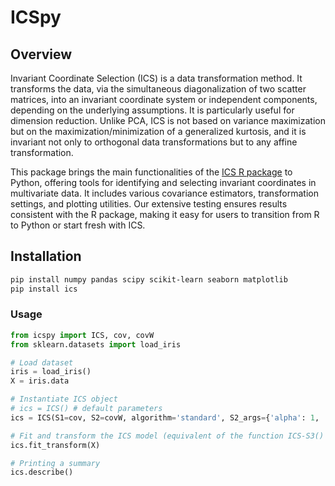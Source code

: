 # ICSpy

## Overview

Invariant Coordinate Selection (ICS) is a data transformation method. It transforms the data, via the simultaneous
diagonalization of two scatter matrices, into an invariant coordinate system or independent components,
depending on the underlying assumptions.
It is particularly useful for dimension reduction. Unlike PCA, ICS is not based on variance maximization but on the
maximization/minimization of a generalized kurtosis, and it is invariant not only to orthogonal data transformations but
to any affine transformation.

This package brings the main functionalities of the [ICS R package](https://cran.r-project.org/web/packages/ICS/index.html)
to Python, offering tools for identifying and selecting invariant coordinates in multivariate data.
It includes various covariance estimators, transformation settings,
and plotting utilities. Our extensive testing ensures results consistent with the R package, making it easy for users to
transition from R to Python or start fresh with ICS.

## Installation

```bash
pip install numpy pandas scipy scikit-learn seaborn matplotlib 
pip install ics
```

### Usage

```python
from icspy import ICS, cov, covW
from sklearn.datasets import load_iris

# Load dataset
iris = load_iris()
X = iris.data

# Instantiate ICS object
# ics = ICS() # default parameters
ics = ICS(S1=cov, S2=covW, algorithm='standard', S2_args={'alpha': 1, 'cf': 2})

# Fit and transform the ICS model (equivalent of the function ICS-S3() from the R package ICS)
ics.fit_transform(X)

# Printing a summary
ics.describe()
```
